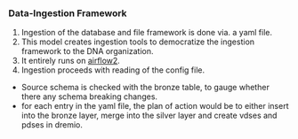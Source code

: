 ### Data-Ingestion Framework

1. Ingestion of the database and file framework is done via. a yaml file.
2. This model creates ingestion tools to democratize the ingestion framework to the DNA organization.
3. It entirely runs on [airflow2](https://airflow.apache.org/blog/airflow-two-point-oh-is-here/).
4. Ingestion proceeds with reading of the config file.
-  Source schema is checked with the bronze table, to gauge whether there any schema breaking changes.
-  for each entry in the yaml file, the plan of action would be to either insert into the bronze layer, merge into the silver layer and create vdses and pdses in dremio.
